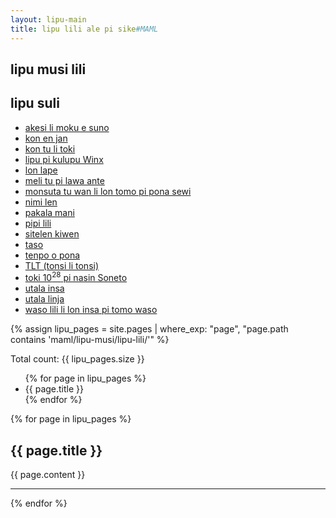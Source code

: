 ```yaml
---
layout: lipu-main
title: lipu lili ale pi sike#MAML
---
```


<section class="frontmatter container-in-main" markdown="1">

# lipu musi lili

## lipu suli
- [akesi li moku e suno](lipu-suli/akesi-li-moku-e-suno.html)
- [kon en jan](lipu-suli/kon-en-jan.html)
- [kon tu li toki](lipu-suli/kon-tu-li-toki.html)
- [lipu pi kulupu Winx](lipu-suli/lipu-pi-kulupu-winx.html)
- [lon lape](lipu-suli/lon-lape.html)
- [meli tu pi lawa ante](lipu-suli/meli-tu-pi-lawa-ante.html)
- [monsuta tu wan li lon tomo pi pona sewi](lipu-suli/monsuta-tu-wan-li-lon-tomo-pi-pona-sewi.html)
- [nimi len](lipu-suli/nimi-len.html)
- [pakala mani](lipu-suli/pakala-mani.html)
- [pipi lili](lipu-suli/pipi-lili.html)
- [sitelen kiwen](lipu-suli/sitelen-kiwen.html)
- [taso](lipu-suli/taso.html)
- [tenpo o pona](lipu-suli/tenpo-o-pona.html)
- [TLT (tonsi li tonsi)](lipu-suli/tlt.md)
- [toki 10<sup>28</sup> pi nasin Soneto](lipu-suli/lipu-pi-suli-ale.html)
- [utala insa](lipu-suli/utala-insa.html)
- [utala linja](lipu-suli/utala-linja.html)
- [waso lili li lon insa pi tomo waso](lipu-suli/waso-lili-lon-insa-pi-tomo-waso.html)

<!--
{% assign lipu_pages = site.pages | where_exp: "page", "page.path contains 'maml/lipu-musi/lipu-suli/'" %}

{% for page in lipu_pages %}
  <h2>{{ page.title }}</h2>
  {{ page.content }}
  <hr>
{% endfor %}

-->
</section>
<section class="content" markdown="1">
{% assign lipu_pages = site.pages | where_exp: "page", "page.path contains 'maml/lipu-musi/lipu-lili/'" %}

<p>Total count: {{ lipu_pages.size }}</p>

<ul>
{% for page in lipu_pages %}
  <li>{{ page.title }}</li>
{% endfor %}
</ul>

{% for page in lipu_pages %}
  <h2>{{ page.title }}</h2>
  {{ page.content }}
  <hr>
{% endfor %}
</section>